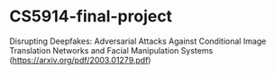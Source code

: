 # CS5914-final-project
Disrupting Deepfakes: Adversarial Attacks Against Conditional Image Translation Networks and Facial Manipulation Systems (https://arxiv.org/pdf/2003.01279.pdf)
